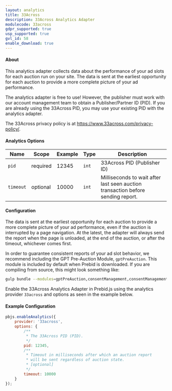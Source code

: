 ```yaml
---
layout: analytics
title: 33Across
description: 33Across Analytics Adapter
modulecode: 33across
gdpr_supported: true
usp_supported: true
gvl_id: 58
enable_download: true
---
```


#### About

This analytics adapter collects data about the performance of your ad slots
for each auction run on your site. The data is sent at the earliest opportunity
for each auction to provide a more complete picture of your ad performance.

The analytics adapter is free to use!
However, the publisher must work with our account management team to obtain
a Publisher/Partner ID (PID). If you are already using the 33Across PID,
you may use your existing PID with the analytics adapter.

The 33Across privacy policy is at <https://www.33across.com/privacy-policy/>.

#### Analytics Options

| Name      | Scope    | Example | Type  | Description |
|-----------|----------|---------|-------|-------------|
| `pid`     | required | 12345   | `int` | 33Across PID (Publisher ID) |
| `timeout` | optional | 10000   | `int` | Milliseconds to wait after last seen auction transaction before sending report. |

#### Configuration

The data is sent at the earliest opportunity for each auction to provide
a more complete picture of your ad performance, even if the auction is interrupted
by a page navigation. At the latest, the adapter will always send the report
when the page is unloaded, at the end of the auction, or after the timeout,
whichever comes first.

In order to guarantee consistent reports of your ad slot behavior, we recommend
including the GPT Pre-Auction Module, `gptPreAuction`. This module is included
by default when Prebid is downloaded. If you are compiling from source,
this might look something like:

```sh
gulp bundle --modules=gptPreAuction,consentManagement,consentManagementGpp,consentManagementUsp,enrichmentFpdModule,gdprEnforcement,33acrossBidAdapter,33acrossIdSystem,33acrossAnalyticsAdapter
```

Enable the 33Across Analytics Adapter in Prebid.js using the analytics provider `33across`
and options as seen in the example below.

#### Example Configuration

```js
pbjs.enableAnalytics({
    provider: '33across',
    options: {
        /**
         * The 33Across PID (PID).
         */
        pid: 12345,
        /** 
         * Timeout in milliseconds after which an auction report 
         * will be sent regardless of auction state.
         * [optional]
         */
        timeout: 10000
    }
});
```
